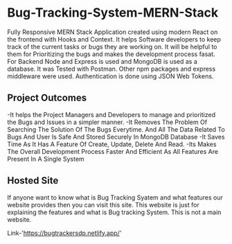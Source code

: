 # Bug-Tracking-System-MERN-Stack
Fully Responsive MERN Stack Application created using modern React on the frontend with Hooks and Context. It helps Software developers to keep track of the current tasks or bugs they are working on. It will be helpful to them for Prioritizing the bugs and makes the development process fasat.
For Backend Node and Express is used and MongoDB is used as a database. It was Tested with Postman. Other npm packages and express middleware were used. 
Authentication is done using JSON Web Tokens.


## Project Outcomes
-It helps the Project Managers and Developers to manage and prioritized the Bugs and Issues in a simpler manner.
-It Removes The Problem Of Searching The Solution Of The Bugs Everytime. And All The Data Related To Bugs And User Is Safe And Stored Securely In MongoDB Database
-It Saves Time As It Has A Feature Of Create, Update, Delete And Read.
-Its Makes The Overall Development Process Faster And Efficient As All Features Are Present In A Single System


## Hosted Site 

If anyone want to know what is Bug Tracking Syatem and what features our website provides then you can visit this site.
This website is just for explaining the features and what is Bug tracking System. This is not a main website.

Link-'https://bugtrackersdp.netlify.app/'




